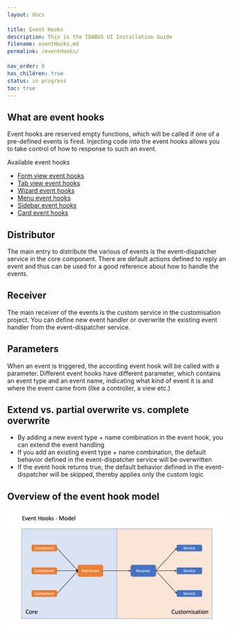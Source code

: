 ```yaml
---
layout: docs

title: Event Hooks
description: This is the IDABUS UI Installation Guide
filename: eventHooks.md
permalink: /eventHooks/

nav_order: 8
has_children: true
status: in progress
toc: true
---
```


## What are event hooks
Event hooks are reserved empty functions, which will be called if one of a pre-defined events is fired. Injecting code into the event hooks allows you to take control of how to response to such an event.

Available event hooks 

- [Form view event hooks](/OCG-UI/Event-hooks/Form-view-event-hooks) 
- [Tab view event hooks](/OCG-UI/Event-hooks/Tab-view-event-hooks) 
- [Wizard event hooks](/OCG-UI/Event-hooks/Wizard-event-hooks) 
- [Menu event hooks](/OCG-UI/Event-hooks/Menu-event-hooks) 
- [Sidebar event hooks](/OCG-UI/Event-hooks/Sidebar-event-hooks) 
- [Card event hooks](/OCG-UI/Event-hooks/Card-event-hooks) 



## Distributor
The main entry to distribute the various of events is the event-dispatcher service in the core component. There are default actions defined to reply an event and thus can be used for a good reference about how to handle the events.

## Receiver
The main receiver of the events is the custom service in the customisation project. You can define new event handler or overwrite the existing event handler from the event-dispatcher service.

## Parameters
When an event is triggered, the according event hook will be called with a parameter. Different event hooks have different parameter, which contains an event type and an event name, indicating what kind of event it is and where the event came from (like a controller, a view etc.)

## Extend vs. partial overwrite vs. complete overwrite
- By adding a new event type + name combination in the event hook, you can extend the event handling
- If you add an existing event type + name combination, the default behavior defined in the event-dispatcher service will be overwritten
- If the event hook returns true, the default behavior defined in the event-dispatcher will be skipped, thereby applies only the custom logic

## Overview of the event hook model

![event_hooks_model.png](/img/event_hooks_model-482b6578-7931-4887-bb51-6ef350fb8752.png)